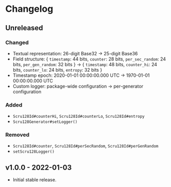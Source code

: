 # Changelog

## Unreleased

### Changed

- Textual representation: 26-digit Base32 -> 25-digit Base36
- Field structure: { `timestamp`: 44 bits, `counter`: 28 bits, `per_sec_random`:
  24 bits, `per_gen_random`: 32 bits } -> { `timestamp`: 48 bits, `counter_hi`:
  24 bits, `counter_lo`: 24 bits, `entropy`: 32 bits }
- Timestamp epoch: 2020-01-01 00:00:00.000 UTC -> 1970-01-01 00:00:00.000 UTC
- Custom logger: package-wide configuration -> per-generator configuration

### Added

- `Scru128Id#counterHi`, `Scru128Id#counterLo`, `Scru128Id#entropy`
- `Scru128Generator#setLogger()`

### Removed

- `Scru128Id#counter`, `Scru128Id#perSecRandom`, `Scru128Id#perGenRandom`
- `setScru128Logger()`

## v1.0.0 - 2022-01-03

- Initial stable release.
